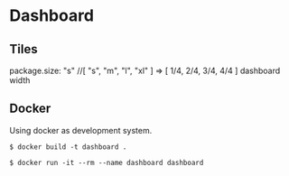 Dashboard
========

Tiles
----

package.size: "s" //[ "s", "m", "l", "xl" ] => [ 1/4, 2/4, 3/4, 4/4 ] dashboard width

Docker
-----

Using docker as development system.

    $ docker build -t dashboard .

    $ docker run -it --rm --name dashboard dashboard
